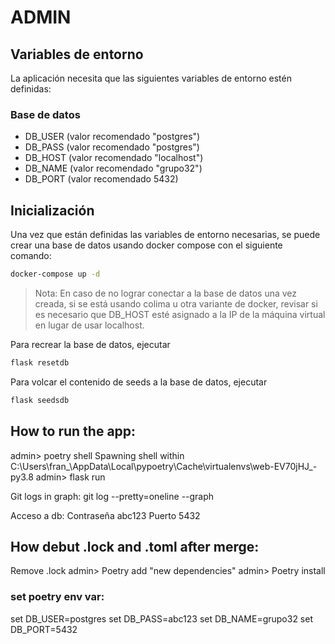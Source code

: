 # ADMIN
## Variables de entorno
La aplicación necesita que las siguientes variables de entorno estén definidas:

### Base de datos
- DB_USER (valor recomendado "postgres")
- DB_PASS (valor recomendado "postgres")
- DB_HOST (valor recomendado "localhost")
- DB_NAME (valor recomendado "grupo32")
- DB_PORT (valor recomendado 5432)


## Inicialización
Una vez que están definidas las variables de entorno necesarias, se puede crear una base de datos usando docker compose con el siguiente comando:
```sh
docker-compose up -d
```
> Nota: En caso de no lograr conectar a la base de datos una vez creada, si se está usando colima u otra variante de docker, revisar si es necesario que DB_HOST esté asignado a la IP de la máquina virtual en lugar de usar localhost.

Para recrear la base de datos, ejecutar
```sh
flask resetdb
```

Para volcar el contenido de seeds a la base de datos, ejecutar
```sh
flask seedsdb
```

## How to run the app:
admin> poetry shell
Spawning shell within C:\Users\fran_\AppData\Local\pypoetry\Cache\virtualenvs\web-EV70jHJ_-py3.8
admin> flask run

Git logs in graph:
git log --pretty=oneline --graph

Acceso a db:
Contraseña abc123
Puerto 5432

## How debut .lock and .toml after merge:
Remove .lock
admin> Poetry add "new dependencies"
admin> Poetry install

### set poetry env var: 
set DB_USER=postgres
set DB_PASS=abc123
set DB_NAME=grupo32
set DB_PORT=5432



